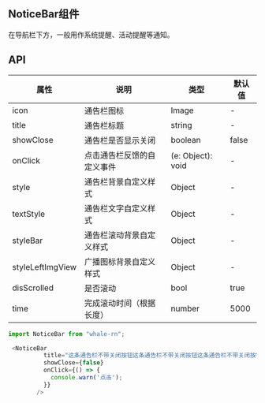 ## NoticeBar组件
在导航栏下方，一般用作系统提醒、活动提醒等通知。

## API
属性 | 说明 | 类型 | 默认值
----|-----|------|------
| icon    | 通告栏图标 | Image |   -  |
| title   | 通告栏标题 | string | - |
| showClose | 通告栏是否显示关闭 | boolean | false |
| onClick | 点击通告栏反馈的自定义事件 | (e: Object): void | - |
| style   | 通告栏背景自定义样式 | Object | - |
| textStyle | 通告栏文字自定义样式 | Object | - |
| styleBar | 通告栏滚动背景自定义样式 | Object | - |
| styleLeftImgView | 广播图标背景自定义样式 | Object | - |
| disScrolled | 是否滚动 | bool | true |
| time | 完成滚动时间（根据长度） | number | 5000 |

```js
import NoticeBar from "whale-rn";

 <NoticeBar
          title="这条通告栏不带关闭按钮这条通告栏不带关闭按钮这条通告栏不带关闭按钮"
          showClose={false}
          onClick={() => {
            console.warn('点击');
          }}
        />

```